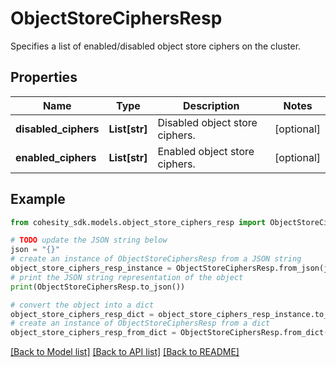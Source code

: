 # ObjectStoreCiphersResp

Specifies a list of enabled/disabled object store ciphers on the cluster.

## Properties

Name | Type | Description | Notes
------------ | ------------- | ------------- | -------------
**disabled_ciphers** | **List[str]** | Disabled object store ciphers. | [optional] 
**enabled_ciphers** | **List[str]** | Enabled object store ciphers. | [optional] 

## Example

```python
from cohesity_sdk.models.object_store_ciphers_resp import ObjectStoreCiphersResp

# TODO update the JSON string below
json = "{}"
# create an instance of ObjectStoreCiphersResp from a JSON string
object_store_ciphers_resp_instance = ObjectStoreCiphersResp.from_json(json)
# print the JSON string representation of the object
print(ObjectStoreCiphersResp.to_json())

# convert the object into a dict
object_store_ciphers_resp_dict = object_store_ciphers_resp_instance.to_dict()
# create an instance of ObjectStoreCiphersResp from a dict
object_store_ciphers_resp_from_dict = ObjectStoreCiphersResp.from_dict(object_store_ciphers_resp_dict)
```
[[Back to Model list]](../README.md#documentation-for-models) [[Back to API list]](../README.md#documentation-for-api-endpoints) [[Back to README]](../README.md)


